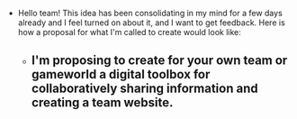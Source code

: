 - Hello team! This idea has been consolidating in my mind for a few days already and I feel turned on about it, and I want to get feedback. Here is how a proposal for what I'm called to create would look like:
	- I'm proposing to create for your own team or gameworld a digital toolbox for collaboratively sharing information and creating a team website.
		-